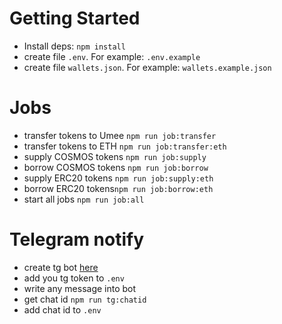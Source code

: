 # Getting Started 
- Install deps: `npm install`
- create file `.env`. For example: `.env.example`
- create file `wallets.json`. For example: `wallets.example.json`

# Jobs

- transfer tokens to Umee `npm run job:transfer`
- transfer tokens to ETH `npm run job:transfer:eth`
- supply COSMOS tokens `npm run job:supply`
- borrow COSMOS tokens `npm run job:borrow`
- supply ERC20 tokens `npm run job:supply:eth`
- borrow ERC20 tokens`npm run job:borrow:eth`
- start all jobs `npm run job:all`

# Telegram notify

- create tg bot [here](https://t.me/BotFather)
- add you tg token to `.env`
- write any message into bot
- get chat id `npm run tg:chatid`
- add chat id to `.env`
